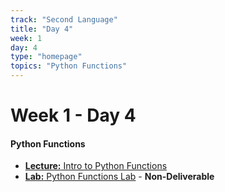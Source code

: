 ```yaml
---
track: "Second Language"
title: "Day 4"
week: 1
day: 4
type: "homepage"
topics: "Python Functions"
---
```


# Week 1 - Day 4

#### Python Functions
- [**Lecture:** Intro to Python Functions](/second-language/week-1/day-4/lecture-materials/intro-to-python-functions/)
- [**Lab:** Python Functions Lab](/second-language/week-1/day-4/labs/python-functions-lab/) - **Non-Deliverable**






